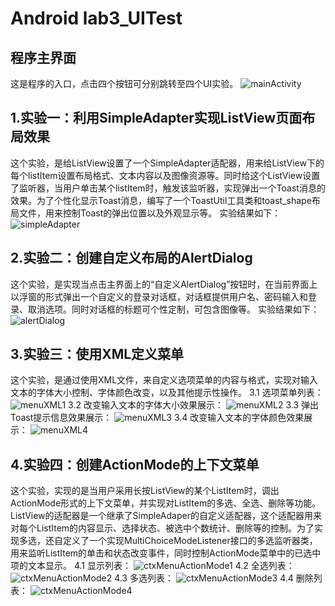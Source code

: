# Android lab3_UITest
## 程序主界面
这是程序的入口，点击四个按钮可分别跳转至四个UI实验。
![mainActivity](https://github.com/lois00/AndroidLab/blob/master/app/src/main/java/cl/fjnu/edu/cn/android_lab/lab3_UITest/images/mainActivity.png)

## 1.实验一：利用SimpleAdapter实现ListView页面布局效果
这个实验，是给ListView设置了一个SimpleAdapter适配器，用来给ListView下的每个listItem设置布局格式、文本内容以及图像资源等。同时给这个ListView设置了监听器，当用户单击某个listItem时，触发该监听器，实现弹出一个Toast消息的效果。为了个性化显示Toast消息，编写了一个ToastUtil工具类和toast_shape布局文件，用来控制Toast的弹出位置以及外观显示等。
实验结果如下：
![simpleAdapter](https://github.com/lois00/AndroidLab/blob/master/app/src/main/java/cl/fjnu/edu/cn/android_lab/lab3_UITest/images/simpleAdapter.png)

## 2.实验二：创建自定义布局的AlertDialog
这个实验，是实现当点击主界面上的“自定义AlertDialog”按钮时，在当前界面上以浮窗的形式弹出一个自定义的登录对话框，对话框提供用户名、密码输入和登录、取消选项。同时对话框的标题可个性定制，可包含图像等。
实验结果如下：
![alertDialog](https://github.com/lois00/AndroidLab/blob/master/app/src/main/java/cl/fjnu/edu/cn/android_lab/lab3_UITest/images/alertDialog.png)

## 3.实验三：使用XML定义菜单
这个实验，是通过使用XML文件，来自定义选项菜单的内容与格式，实现对输入文本的字体大小控制、字体颜色改变，以及其他提示性操作。
3.1 选项菜单列表：
![menuXML1](https://github.com/lois00/AndroidLab/blob/master/app/src/main/java/cl/fjnu/edu/cn/android_lab/lab3_UITest/images/menuXML1.png)
3.2 改变输入文本的字体大小效果展示：
![menuXML2](https://github.com/lois00/AndroidLab/blob/master/app/src/main/java/cl/fjnu/edu/cn/android_lab/lab3_UITest/images/menuXML2.png)
3.3 弹出Toast提示信息效果展示：
![menuXML3](https://github.com/lois00/AndroidLab/blob/master/app/src/main/java/cl/fjnu/edu/cn/android_lab/lab3_UITest/images/menuXML3.png)
3.4 改变输入文本的字体颜色效果展示：
![menuXML4](https://github.com/lois00/AndroidLab/blob/master/app/src/main/java/cl/fjnu/edu/cn/android_lab/lab3_UITest/images/menuXML4.png)

## 4.实验四：创建ActionMode的上下文菜单
这个实验，实现的是当用户采用长按ListView的某个ListItem时，调出ActionMode形式的上下文菜单，并实现对ListItem的多选、全选、删除等功能。ListView的适配器是一个继承了SimpleAdaper的自定义适配器，这个适配器用来对每个ListItem的内容显示、选择状态、被选中个数统计、删除等的控制。为了实现多选，还自定义了一个实现MultiChoiceModeListener接口的多选监听器类，用来监听ListItem的单击和状态改变事件，同时控制ActionMode菜单中的已选中项的文本显示。
4.1 显示列表：
![ctxMenuActionMode1](https://github.com/lois00/AndroidLab/blob/master/app/src/main/java/cl/fjnu/edu/cn/android_lab/lab3_UITest/images/ctxMenuActionMode1.png)
4.2 全选列表：
![ctxMenuActionMode2](https://github.com/lois00/AndroidLab/blob/master/app/src/main/java/cl/fjnu/edu/cn/android_lab/lab3_UITest/images/ctxMenuActionMode2.png)
4.3 多选列表：
![ctxMenuActionMode3](https://github.com/lois00/AndroidLab/blob/master/app/src/main/java/cl/fjnu/edu/cn/android_lab/lab3_UITest/images/ctxMenuActionMode3.png)
4.4 删除列表：
![ctxMenuActionMode4](https://github.com/lois00/AndroidLab/blob/master/app/src/main/java/cl/fjnu/edu/cn/android_lab/lab3_UITest/images/ctxMenuActionMode4.png)
